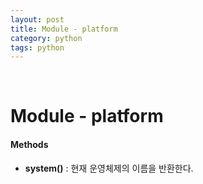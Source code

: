 ```yaml
---
layout: post
title: Module - platform
category: python
tags: python
---
```


&nbsp;

# Module - platform

#### Methods

- **system()** : 현재 운영체제의 이름을 반환한다.



